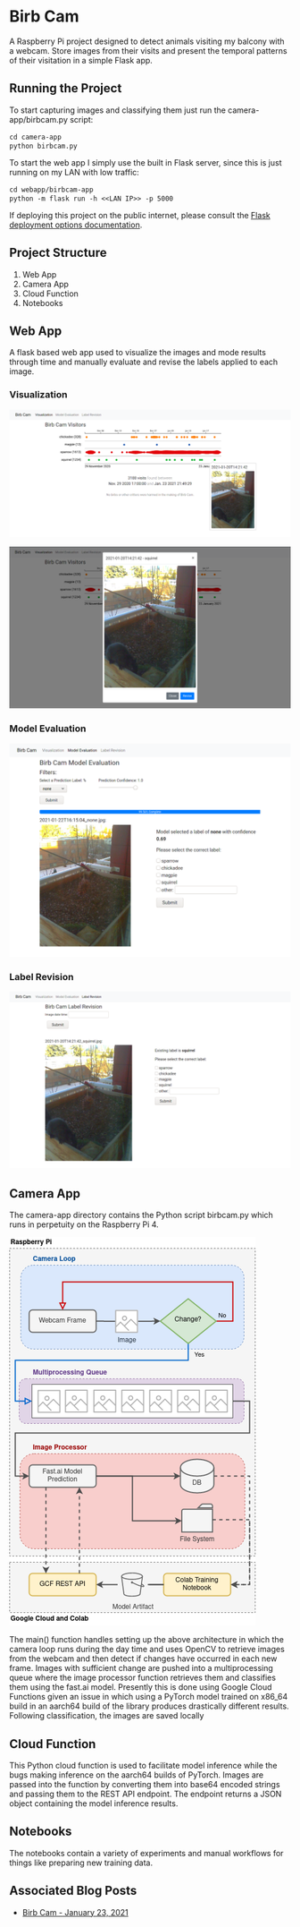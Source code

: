 # Birb Cam

A Raspberry Pi project designed to detect animals visiting my balcony with a webcam. Store images from their visits and present the temporal patterns of their visitation in a simple Flask app. 


## Running the Project

To start capturing images and classifying them just run the camera-app/birbcam.py script:

```
cd camera-app
python birbcam.py
```

To start the web app I simply use the built in Flask server, since this is just running on my LAN with low traffic:

```
cd webapp/birbcam-app
python -m flask run -h <<LAN IP>> -p 5000
```

If deploying this project on the public internet, please consult the [Flask deployment options documentation](https://flask.palletsprojects.com/en/1.1.x/deploying/).

## Project Structure

1. Web App
1. Camera App
1. Cloud Function 
1. Notebooks

## Web App

A flask based web app used to visualize the images and mode results through time and manually evaluate and revise the labels applied to each image.

### Visualization

![visualization](imgs/readme/birbcam_visualization.png)

![visualization 2](imgs/readme/birbcam_visualization_2.png)

### Model Evaluation

![evaluate](imgs/readme/birbcam_evaluate.png)


### Label Revision

![revise](imgs/readme/birbcam_revise.png)

## Camera App

The camera-app directory contains the Python script birbcam.py which runs in perpetuity on the Raspberry Pi 4.

![architecture](imgs/readme/birbcam_architecture.png)

The main() function handles setting up the above architecture in which the camera loop runs during the day time and uses OpenCV to retrieve images from the webcam and then detect if changes have occurred in each new frame. Images with sufficient change are pushed into a multiprocessing queue where the image processor function retrieves them and classifies them using the fast.ai model. Presently this is done using Google Cloud Functions given an issue in which using a PyTorch model trained on x86_64 build in an aarch64 build of the library produces drastically different results. Following classification, the images are saved locally

## Cloud Function

This Python cloud function is used to facilitate model inference while the bugs making inference on the aarch64 builds of PyTorch. Images are passed into the function by converting them into base64 encoded strings and passing them to the REST API endpoint. The endpoint returns a JSON object containing the model inference results.

## Notebooks

The notebooks contain a variety of experiments and manual workflows for things like preparing new training data.


## Associated Blog Posts

* [Birb Cam - January 23, 2021](http://everettsprojects.com/2021/01/23/birbcam.html)